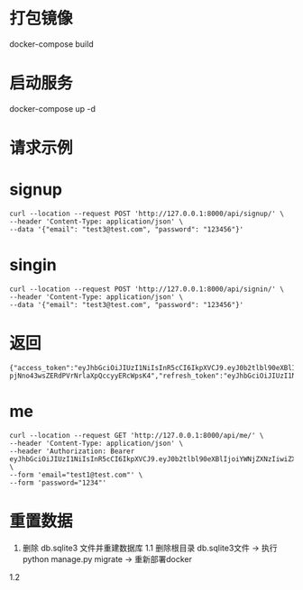 # 打包镜像
docker-compose build 

# 启动服务
docker-compose up -d     

# 请求示例
# signup
```
curl --location --request POST 'http://127.0.0.1:8000/api/signup/' \
--header 'Content-Type: application/json' \
--data '{"email": "test3@test.com", "password": "123456"}'

```

# singin
```
curl --location --request POST 'http://127.0.0.1:8000/api/signin/' \
--header 'Content-Type: application/json' \
--data '{"email": "test3@test.com", "password": "123456"}'

```

# 返回 
```
{"access_token":"eyJhbGciOiJIUzI1NiIsInR5cCI6IkpXVCJ9.eyJ0b2tlbl90eXBlIjoiYWNjZXNzIiwiZXhwIjoxNzMxNDE5NzI0LCJqdGkiOiJlNjAxZDAwMjQ2ZDQ0ZTI2YmMyNzkzMmUzYTVhMzdkZSIsInVzZXJfaWQiOjR9.l_gSUPK-pjNno43wsZERdPVrNrlaXpQccyyERcWpsK4","refresh_token":"eyJhbGciOiJIUzI1NiIsInR5cCI6IkpXVCJ9.eyJ0b2tlbl90eXBlIjoicmVmcmVzaCIsImV4cCI6MTczMTUwNTgyNCwianRpIjoiMzM3N2JkZjE0NWVhNDNlMGEwMTU4ODJiMWQ3M2JiZGEiLCJ1c2VyX2lkIjo0fQ.xayyJZ6fyYmk9m1p44N5pkzTkQDi4S5YdPkDR6bnzik"}%  
```

# me
```
curl --location --request GET 'http://127.0.0.1:8000/api/me/' \
--header 'Content-Type: application/json' \
--header 'Authorization: Bearer eyJhbGciOiJIUzI1NiIsInR5cCI6IkpXVCJ9.eyJ0b2tlbl90eXBlIjoiYWNjZXNzIiwiZXhwIjoxNzMxNDE5NjcyLCJqdGkiOiI5NGJmNDFkMGU0ZjU0ODg0ODA5YzkyNzVjYjlhMzdkNyIsInVzZXJfaWQiOjR9.I7a4vBLtz9mLYefGESKg3j68KVHGroykbRcS0CYrY78' \
--form 'email="test1@test.com"' \
--form 'password="1234"'
```

# 重置数据
1. 删除 db.sqlite3 文件并重建数据库
1.1 删除根目录 db.sqlite3文件 -> 执行 python manage.py migrate -> 重新部署docker

1.2 
   


